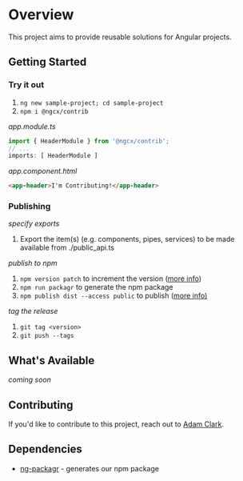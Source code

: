 # Overview
This project aims to provide reusable solutions for Angular projects.

## Getting Started
### Try it out
1. `ng new sample-project; cd sample-project`
2. `npm i @ngcx/contrib`

_app.module.ts_
```js
import { HeaderModule } from '@ngcx/contrib';
// ...
imports: [ HeaderModule ]
```
_app.component.html_
```html
<app-header>I'm Contributing!</app-header>
```


### Publishing
_specify exports_
1. Export the item(s) (e.g. components, pipes, services) to be made available from ./public_api.ts

_publish to npm_
1. `npm version patch` to increment the version ([more info](https://docs.npmjs.com/cli/version))
2. `npm run packagr` to generate the npm package
3. `npm publish dist --access public` to publish ([more info)](https://docs.npmjs.com/cli/publish)

_tag the release_
1. `git tag <version>`
2. `git push --tags` 

## What's Available
_coming soon_

## Contributing
If you'd like to contribute to this project, reach out to [Adam Clark](https://github.com/adamclerk).

## Dependencies
* [ng-packagr](https://www.npmjs.com/package/ng-packagr) - generates our npm package
